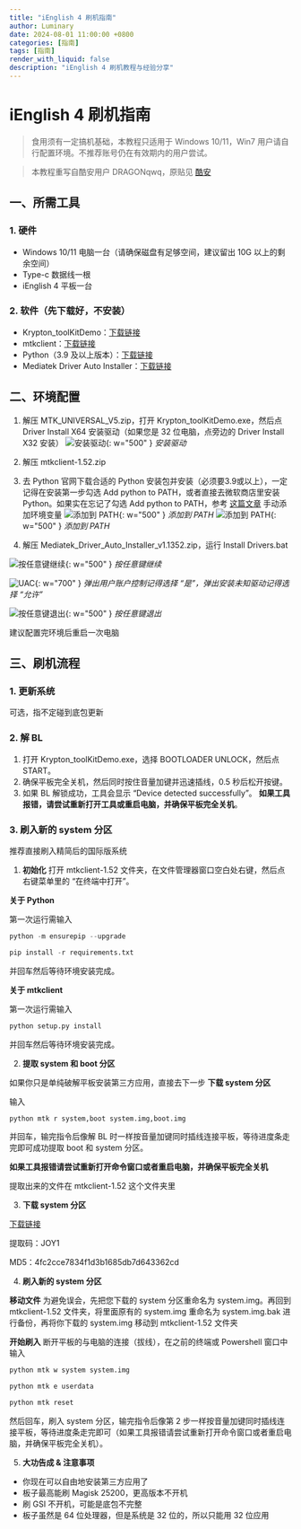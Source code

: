 ```yaml
---
title: "iEnglish 4 刷机指南"
author: Luminary
date: 2024-08-01 11:00:00 +0800
categories: [指南]
tags: [指南]
render_with_liquid: false
description: "iEnglish 4 刷机教程与经验分享"
---
```


# iEnglish 4 刷机指南

> 食用须有一定搞机基础，本教程只适用于 Windows 10/11，Win7 用户请自行配置环境。不推荐账号仍在有效期内的用户尝试。

> 本教程重写自酷安用户 DRAGONqwq，原贴见 [酷安](https://www.coolapk.com/feed/42529309?shareKey=MTE1YzZkNDJkMWIzNjQ2NzZlNGQ~)

## 一、所需工具

### 1. 硬件

- Windows 10/11 电脑一台（请确保磁盘有足够空间，建议留出 10G 以上的剩余空间）
- Type-c 数据线一根
- iEnglish 4 平板一台

### 2. 软件（先下载好，不安装）

- Krypton_toolKitDemo：[下载链接](https://hmldxhz.lanzoub.com/ihz9w06g5lxc)
- mtkclient：[下载链接](https://hmldxhz.lanzoub.com/iPBPV06g5ita)
- Python（3.9 及以上版本）：[下载链接](https://www.python.org/downloads/release/python-3913/)
- Mediatek Driver Auto Installer：[下载链接](https://hmldxhz.lanzoub.com/iZNCC0k7t9ij)

## 二、环境配置

1. 解压 MTK_UNIVERSAL_V5.zip，打开 Krypton_toolKitDemo.exe，然后点 Driver Install X64 安装驱动（如果您是 32 位电脑，点旁边的 Driver Install X32 安装）
![安装驱动](/assets/posts/2024-08-01-iEnglish4刷机指南/installDriver.png){: w="500" }
_安装驱动_

2. 解压 mtkclient-1.52.zip

3. 去 Python 官网下载合适的 Python 安装包并安装（必须要3.9或以上），一定记得在安装第一步勾选 Add python to PATH，或者直接去微软商店里安装 Python。如果实在忘记了勾选 Add python to PATH，参考 [这篇文章](https://blog.csdn.net/weixin_43222476/article/details/101544242) 手动添加环境变量
![添加到 PATH](/assets/posts/2024-08-01-iEnglish4刷机指南/addToPATH1.png){: w="500" }
_添加到 PATH_
![添加到 PATH](/assets/posts/2024-08-01-iEnglish4刷机指南/addToPATH2.png){: w="500" }
_添加到 PATH_

4. 解压 Mediatek_Driver_Auto_Installer_v1.1352.zip，运行 Install Drivers.bat

![按任意键继续](/assets/posts/2024-08-01-iEnglish4刷机指南/pressToContinue.png){: w="500" }
_按任意键继续_

![UAC](/assets/posts/2024-08-01-iEnglish4刷机指南/UAC.png){: w="700" }
_弹出用户账户控制记得选择 “是”，弹出安装未知驱动记得选择 “允许”_

![按任意键退出](/assets/posts/2024-08-01-iEnglish4刷机指南/pressToExit.png){: w="500" }
_按任意键退出_

建议配置完环境后重启一次电脑

## 三、刷机流程

### 1. 更新系统

可选，指不定碰到底包更新

### 2. 解 BL

1.  打开 Krypton_toolKitDemo.exe，选择 BOOTLOADER UNLOCK，然后点 START。
2.  确保平板完全关机，然后同时按住音量加键并迅速插线，0.5 秒后松开按键。
3.  如果 BL 解锁成功，工具会显示 “Device detected successfully”。
  **如果工具报错，请尝试重新打开工具或重启电脑，并确保平板完全关机**。

### 3. 刷入新的 system 分区

推荐直接刷入精简后的国际版系统

1. **初始化**
  打开 mtkclient-1.52 文件夹，在文件管理器窗口空白处右键，然后点右键菜单里的 “在终端中打开”。

**关于 Python**

第一次运行需输入
  ```python
  python -m ensurepip --upgrade
  ```
  ```python
  pip install -r requirements.txt
  ```
并回车然后等待环境安装完成。
    
**关于 mtkclient**

第一次运行需输入
  ```python
  python setup.py install
  ```
并回车然后等待环境安装完成。
    
2. **提取 system 和 boot 分区**

  如果你只是单纯破解平板安装第三方应用，直接去下一步 **下载 system 分区**
  
  输入
  ```python
  python mtk r system,boot system.img,boot.img
  ```
  并回车，输完指令后像解 BL 时一样按音量加键同时插线连接平板，等待进度条走完即可成功提取 boot 和 system 分区。
  
  **如果工具报错请尝试重新打开命令窗口或者重启电脑，并确保平板完全关机**
  
  提取出来的文件在 mtkclient-1.52 这个文件夹里
  
3. **下载 system 分区**

  [下载链接](https://www.123pan.com/s/hXOrVv-z5SK3.html#JOY1)

  提取码：JOY1
  
  MD5：4fc2cce7834f1d3b1685db7d643362cd
  
4. **刷入新的 system 分区**

  **移动文件** 为避免误会，先把您下载的 system 分区重命名为 system.img。再回到 mtkclient-1.52 文件夹，将里面原有的 system.img 重命名为 system.img.bak 进行备份，再将你下载的 system.img 移动到 mtkclient-1.52 文件夹

  **开始刷入** 断开平板的与电脑的连接（拔线），在之前的终端或 Powershell 窗口中输入

  ```python
  python mtk w system system.img
  ```
  ```python
  python mtk e userdata
  ```
  ```python
  python mtk reset
  ```

  然后回车，刷入 system 分区，输完指令后像第 2 步一样按音量加键同时插线连接平板，等待进度条走完即可（如果工具报错请尝试重新打开命令窗口或者重启电脑，并确保平板完全关机）。

5. **大功告成 & 注意事项**
  * 你现在可以自由地安装第三方应用了
  * 板子最高能刷 Magisk 25200，更高版本不开机
  * 刷 GSI 不开机，可能是底包不完整
  * 板子虽然是 64 位处理器，但是系统是 32 位的，所以只能用 32 位应用
